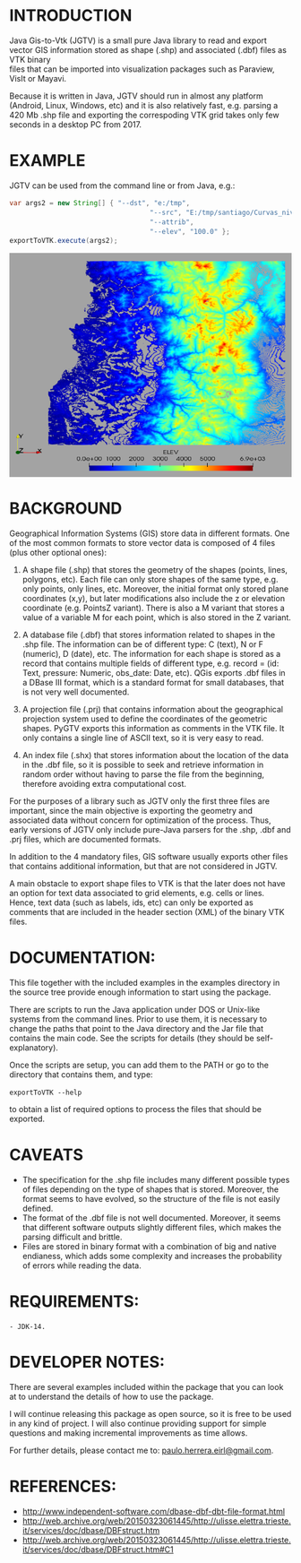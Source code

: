 INTRODUCTION
============

Java Gis-to-Vtk (JGTV) is a small pure Java library to read and export vector GIS
information stored as shape (.shp) and associated (.dbf) files as VTK binary  
files that can be imported into visualization packages such as Paraview, VisIt 
or Mayavi. 

Because it is written in Java, JGTV should run in almost any platform (Android, Linux, Windows, etc)
and it is also relatively fast, e.g. parsing a 420 Mb .shp file and exporting the correspoding VTK
grid takes only few seconds in a desktop PC from 2017.  

EXAMPLE
=======
JGTV can be used from the command line or from Java, e.g.:

```java
var args2 = new String[] { "--dst", "e:/tmp",
                                   "--src", "E:/tmp/santiago/Curvas_nivels_50m.shp",
                                   "--attrib",
                                   "--elev", "100.0" };
exportToVTK.execute(args2);
```

<a href="url"><img src="https://github.com/paulo-herrera/JGTV/blob/master/examples/ex4_ElevationCurves/images/Elevation_contours_50m_RM_Chile.png" align="center" height="400" width="550" ></a>

BACKGROUND
===========

Geographical Information Systems (GIS) store data in different formats. One of 
the most common formats to store vector data is composed of 4 files (plus other 
optional ones):

   1. A shape file (.shp) that stores the geometry of the shapes (points, lines,
   polygons, etc). Each file can only store shapes of the same type, e.g. only 
   points, only lines, etc. Moreover, the initial format only stored plane 
   coordinates (x,y), but later modifications also include the z or elevation 
   coordinate (e.g. PointsZ variant). There is also a M variant that stores a
   value of a variable M for each point, which is also stored in the Z variant.
   
   2. A database file (.dbf) that stores information related to shapes in the 
   .shp file. The information can be of different type: C (text), N or F (numeric),
   D (date), etc. The information for each shape is stored as a record that 
   contains multiple fields of different type, e.g. record = (id: Text, pressure: 
   Numeric, obs_date: Date, etc). QGis exports .dbf files in a DBase III format,
   which is a standard format for small databases, that is not very well documented.
   
   3. A projection file (.prj) that contains information about the geographical projection 
   system used to define the coordinates of the geometric shapes. PyGTV exports this 
   information as comments in the VTK file. It only contains a single line of ASCII text,
    so it is very easy to read.
   
   4. An index file (.shx) that stores information about the location of the data
   in the .dbf file, so it is possible to seek and retrieve information in random
   order without having to parse the file from the beginning, therefore avoiding 
   extra computational cost.

For the purposes of a library such as JGTV only the first three files are important,
since the main objective is exporting the geometry and associated data without 
concern for optimization of the process. Thus, early versions of JGTV only include
pure-Java parsers for the .shp, .dbf and .prj files, which are documented formats.

In addition to the 4 mandatory files, GIS software usually exports other files that
contains additional information, but that are not considered in JGTV.

A main obstacle to export shape files to VTK is that the later does not have an option
for text data associated to grid elements, e.g. cells or lines. Hence, text data
(such as labels, ids, etc) can only be exported as comments that are included in 
the header section (XML) of the binary VTK files.

DOCUMENTATION:
==============

This file together with the included examples in the examples directory in the
source tree provide enough information to start using the package.
 
There are scripts to run the Java application under DOS or Unix-like systems from the
command lines. Prior to use them, it is necessary to change the paths that point to 
the Java directory and the Jar file that contains the main code. See the scripts for 
details (they should be self-explanatory).

Once the scripts are setup, you can add them to the PATH or go to the directory that 
contains them, and type:

`exportToVTK --help`

to obtain a list of required options to process the files that should be exported.

CAVEATS
=======

- The specification for the .shp file includes many different possible types of files depending
  on the type of shapes that is stored. Moreover, the format seems to have evolved, so the structure
  of the file is not easily defined.  
- The format of the .dbf file is not well documented. Moreover, it seems that different 
  software outputs slightly different files, which makes the parsing difficult and brittle.
- Files are stored in binary format with a combination of big and native endianess, which adds some
  complexity and increases the probability of errors while reading the data.
  
  
REQUIREMENTS:
=============

    - JDK-14.

DEVELOPER NOTES:
================

There are several examples included within the package that you can look at 
to understand the details of how to use the package.

I will continue releasing this package as open source, so it is free to be used 
in any kind of project. I will also continue providing support for simple questions 
and making incremental improvements as time allows. 

For further details, please contact me to: paulo.herrera.eirl@gmail.com.

REFERENCES:
===========
 - http://www.independent-software.com/dbase-dbf-dbt-file-format.html
 - http://web.archive.org/web/20150323061445/http://ulisse.elettra.trieste.it/services/doc/dbase/DBFstruct.htm
 - http://web.archive.org/web/20150323061445/http://ulisse.elettra.trieste.it/services/doc/dbase/DBFstruct.htm#C1
